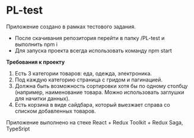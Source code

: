 # PL-test
Приложение создано в рамках тестового задания.
- После скачивания репозитория перейти в папку /PL-test и выполнить npm i
- Для запуска проекта всегда использовать команду npm start

**Требования к проекту**

1. Есть 3 категории товаров: еда, одежда, электроника.
2. Под каждую категорию страница с гридом и пагинацией.
3. Должна быть возможность сортировки хотя бы по одному столбцу (например, наименование товара. Можно использовать заглушки для начитки данных).
4. Есть корзина в виде сайдбара, который выезжает справа со списком добавленных товаров.

Приложение выполнено на стеке React + Redux Toolkit + Redux Saga, TypeSript

